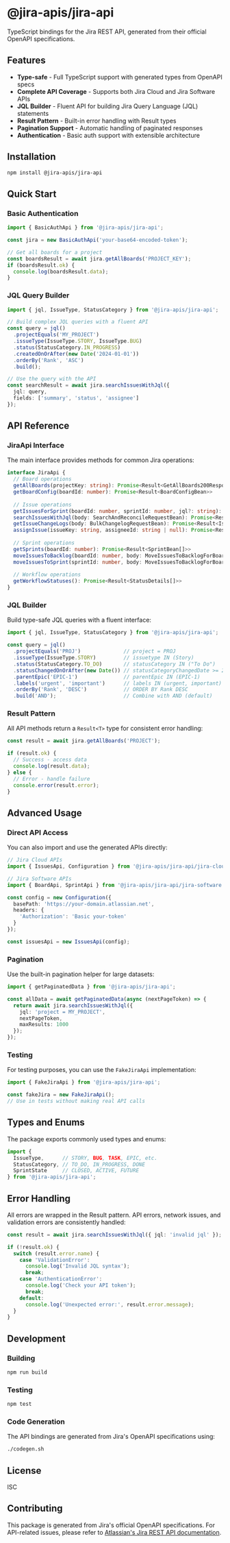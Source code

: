 # @jira-apis/jira-api

TypeScript bindings for the Jira REST API, generated from their official OpenAPI specifications.

## Features

- **Type-safe** - Full TypeScript support with generated types from OpenAPI specs
- **Complete API Coverage** - Supports both Jira Cloud and Jira Software APIs
- **JQL Builder** - Fluent API for building Jira Query Language (JQL) statements
- **Result Pattern** - Built-in error handling with Result types
- **Pagination Support** - Automatic handling of paginated responses
- **Authentication** - Basic auth support with extensible architecture

## Installation

```bash
npm install @jira-apis/jira-api
```

## Quick Start

### Basic Authentication

```typescript
import { BasicAuthApi } from '@jira-apis/jira-api';

const jira = new BasicAuthApi('your-base64-encoded-token');

// Get all boards for a project
const boardsResult = await jira.getAllBoards('PROJECT_KEY');
if (boardsResult.ok) {
  console.log(boardsResult.data);
}
```

### JQL Query Builder

```typescript
import { jql, IssueType, StatusCategory } from '@jira-apis/jira-api';

// Build complex JQL queries with a fluent API
const query = jql()
  .projectEquals('MY_PROJECT')
  .issueType(IssueType.STORY, IssueType.BUG)
  .status(StatusCategory.IN_PROGRESS)
  .createdOnOrAfter(new Date('2024-01-01'))
  .orderBy('Rank', 'ASC')
  .build();

// Use the query with the API
const searchResult = await jira.searchIssuesWithJql({
  jql: query,
  fields: ['summary', 'status', 'assignee']
});
```

## API Reference

### JiraApi Interface

The main interface provides methods for common Jira operations:

```typescript
interface JiraApi {
  // Board operations
  getAllBoards(projectKey: string): Promise<Result<GetAllBoards200Response>>
  getBoardConfig(boardId: number): Promise<Result<BoardConfigBean>>
  
  // Issue operations
  getIssuesForSprint(boardId: number, sprintId: number, jql?: string): Promise<Result<IssueBean[]>>
  searchIssuesWithJql(body: SearchAndReconcileRequestBean): Promise<Result<IssueBean[]>>
  getIssueChangeLogs(body: BulkChangelogRequestBean): Promise<Result<IssueChangeLog[]>>
  assignIssue(issueKey: string, assigneeId: string | null): Promise<Result<void>>
  
  // Sprint operations
  getSprints(boardId: number): Promise<Result<SprintBean[]>>
  moveIssuesToBacklog(boardId: number, body: MoveIssuesToBacklogForBoardRequest): Promise<Result<void>>
  moveIssuesToSprint(sprintId: number, body: MoveIssuesToBacklogForBoardRequest): Promise<Result<void>>
  
  // Workflow operations
  getWorkflowStatuses(): Promise<Result<StatusDetails[]>>
}
```

### JQL Builder

Build type-safe JQL queries with a fluent interface:

```typescript
import { jql, IssueType, StatusCategory } from '@jira-apis/jira-api';

const query = jql()
  .projectEquals('PROJ')              // project = PROJ
  .issueType(IssueType.STORY)         // issuetype IN (Story)
  .status(StatusCategory.TO_DO)       // statusCategory IN ("To Do")
  .statusChangedOnOrAfter(new Date()) // statusCategoryChangedDate >= 2024-01-01
  .parentEpic('EPIC-1')               // parentEpic IN (EPIC-1)
  .labels('urgent', 'important')      // labels IN (urgent, important)
  .orderBy('Rank', 'DESC')            // ORDER BY Rank DESC
  .build('AND');                      // Combine with AND (default)
```

### Result Pattern

All API methods return a `Result<T>` type for consistent error handling:

```typescript
const result = await jira.getAllBoards('PROJECT');

if (result.ok) {
  // Success - access data
  console.log(result.data);
} else {
  // Error - handle failure
  console.error(result.error);
}
```

## Advanced Usage

### Direct API Access

You can also import and use the generated APIs directly:

```typescript
// Jira Cloud APIs
import { IssuesApi, Configuration } from '@jira-apis/jira-api/jira-cloud';

// Jira Software APIs  
import { BoardApi, SprintApi } from '@jira-apis/jira-api/jira-software';

const config = new Configuration({
  basePath: 'https://your-domain.atlassian.net',
  headers: {
    'Authorization': 'Basic your-token'
  }
});

const issuesApi = new IssuesApi(config);
```

### Pagination

Use the built-in pagination helper for large datasets:

```typescript
import { getPaginatedData } from '@jira-apis/jira-api';

const allData = await getPaginatedData(async (nextPageToken) => {
  return await jira.searchIssuesWithJql({
    jql: 'project = MY_PROJECT',
    nextPageToken,
    maxResults: 1000
  });
});
```

### Testing

For testing purposes, you can use the `FakeJiraApi` implementation:

```typescript
import { FakeJiraApi } from '@jira-apis/jira-api';

const fakeJira = new FakeJiraApi();
// Use in tests without making real API calls
```

## Types and Enums

The package exports commonly used types and enums:

```typescript
import { 
  IssueType,      // STORY, BUG, TASK, EPIC, etc.
  StatusCategory, // TO_DO, IN_PROGRESS, DONE
  SprintState     // CLOSED, ACTIVE, FUTURE
} from '@jira-apis/jira-api';
```

## Error Handling

All errors are wrapped in the Result pattern. API errors, network issues, and validation errors are consistently handled:

```typescript
const result = await jira.searchIssuesWithJql({ jql: 'invalid jql' });

if (!result.ok) {
  switch (result.error.name) {
    case 'ValidationError':
      console.log('Invalid JQL syntax');
      break;
    case 'AuthenticationError':
      console.log('Check your API token');
      break;
    default:
      console.log('Unexpected error:', result.error.message);
  }
}
```

## Development

### Building

```bash
npm run build
```

### Testing

```bash
npm test
```

### Code Generation

The API bindings are generated from Jira's OpenAPI specifications using:

```bash
./codegen.sh
```

## License

ISC

## Contributing

This package is generated from Jira's official OpenAPI specifications. For API-related issues, please refer to [Atlassian's Jira REST API documentation](https://developer.atlassian.com/cloud/jira/platform/rest/v3/). 